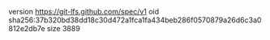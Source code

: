 version https://git-lfs.github.com/spec/v1
oid sha256:37b320bd38dd18c30d472a1fca1fa434beb286f0570879a26d6c3a0812e2db7e
size 3889
